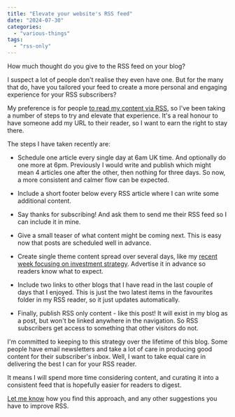 ```yaml
---
title: "Elevate your website's RSS feed"
date: "2024-07-30"
categories: 
  - "various-things"
tags: 
  - "rss-only"
---
```


How much thought do you give to the RSS feed on your blog?

I suspect a lot of people don't realise they even have one. But for the many that do, have you tailored your feed to create a more personal and engaging experience for your RSS subscribers?

My preference is for people [to read my content via RSS](https://thoughts.uncountable.uk/id-rather-you-didnt-read-this/), so I've been taking a number of steps to try and elevate that experience. It's a real honour to have someone add my URL to their reader, so I want to earn the right to stay there.

The steps I have taken recently are:

- Schedule one article every single day at 6am UK time. And optionally do one more at 6pm. Previously I would write and publish which might mean 4 articles one after the other, then nothing for three days. So now, a more consistent and calmer flow can be expected.

- Include a short footer below every RSS article where I can write some additional content.

- Say thanks for subscribing! And ask them to send me their RSS feed so I can include it in mine.

- Give a small teaser of what content might be coming next. This is easy now that posts are scheduled well in advance.

- Create single theme content spread over several days, like my [recent week focusing on investment strategy](https://thoughts.uncountable.uk/july-2024-principles-of-investing-week/). Advertise it in advance so readers know what to expect.

- Include two links to other blogs that I have read in the last couple of days that I enjoyed. This is just the two latest items in the favourites folder in my RSS reader, so it just updates automatically.

- Finally, publish RSS only content - like this post! It will exist in my blog as a post, but won't be linked anywhere in the navigation. So RSS subscribers get access to something that other visitors do not.

I'm committed to keeping to this strategy over the lifetime of this blog. Some people have email newsletters and take a lot of care in producing good content for their subscriber's inbox. Well, I want to take equal care in delivering the best I can for your RSS reader.

It means I will spend more time considering content, and curating it into a consistent feed that is hopefully easier for readers to digest.

[Let me know](https://thoughts.uncountable.uk/contact-me/) how you find this approach, and any other suggestions you have to improve RSS.
